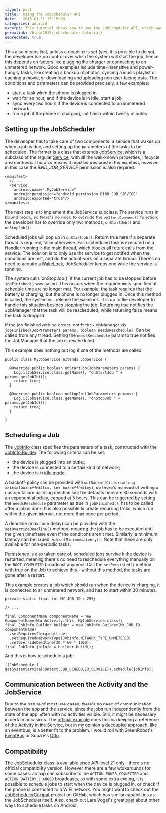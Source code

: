 ```yaml
---
layout: post
title:  Using the JobScheduler API
date:   2015-01-31 15:15:00
categories: android
excerpt: This tutorial shows how to use the JobScheduler API, which waas introduced in Android 5.0 Lollipop, bundling tasks and defering them until certain conditions are met.
permalink: /blog/2015/jobscheduler-tutorial/
deprecated: true
---
```

This also means that, unless a deadline is set (yes, it is possible to do so), the developer has no control over when the system will start the job, hence this depends on factors like plugging the charger or connecting to an unmetered network. Good examples include time-insensitive and power-hungry tasks, like creating a backup of photos, syncing a music playlist or caching a movie, or downloading and uploading non user-facing data. The conditions and parameters can be provided precisely, a few examples:

* start a task when the phone is plugged in
* wait for an hour, and if the device is in idle, start a job
* sync every two hours if the device is connected to an unmetered network
* run a job if the phone is charging, but finish within twenty minutes

## Setting up the JobScheduler
The developer has to take care of two components: a service that wakes up when a job is due, and setting up the parameters of the tasks to be scheduled. The former is a class that extends [JobService](https://developer.android.com/reference/android/app/job/JobService.html), which is a subclass of the regular [Service](https://developer.android.com/reference/android/app/Service.html), with all the well-known properties, lifecycle and methods. This also means it must be declared in the manifest, however in this case the *BIND_JOB_SERVICE* permission is also required.

```
<manifest>
  // ...
  <service
    android:name=".MyJobService"
    android:permission="android.permission.BIND_JOB_SERVICE"
    android:exported="true"/>
</manifest>
```

The next step is to implement the JobService subclass. The service runs in bound mode, so there's no need to override the `onStartCommand()` function, the developer has to override only two methods, `onStartJob()` and `onStopJob()`.

Scheduled jobs will pop up in `onStartJob()`. Return true here if a separate thread is required, false otherwise. Each scheduled task is executed on a Handler running in the main thread, which blocks all future calls from the service. The solution is to only use the service to get notified when the conditions are met, and do the actual work on a separate thread. There's no need to acquire a [WakeLock](https://developer.android.com/training/scheduling/wakelock.html), JobScheduler keeps one while the service is running.

The system calls 'onStopJob()' if the current job has to be stopped before `jobFinished()` was called. This occurs when the requirements specified at schedule time are no longer met. For example, the task requires that the battery is charging, but the phone is no longer plugged in. Once this method is called, the system will release the wakelock. It is up to the developer to handle this situation besides stopping the job. Returning true notifies the JobManager that the task will be rescheduled, while returning false means the task is dropped.

If the job finished with no errors, notify the JobManager via `jobFinished(JobParameters params, boolean needsReschedule)`. Can be called from any thread. Setting the `needsReschedule` param to true notifies the JobManager that the job is rescheduled.

This example does nothing but log if one of the methods are called.

```
public class MyJobService extends JobService {

  @Override public boolean onStartJob(JobParameters params) {
    Log.i(JobService.class.getName(), "onStartJob " + params.getJobId());
    return true;
  }

  @Override public boolean onStopJob(JobParameters params) {
    Log.i(JobService.class.getName(), "onStopJob " + params.getJobId());
    return true;
  }

}
```

## Scheduling a Job
The [JobInfo](https://developer.android.com/reference/android/app/job/JobInfo.html) class specifies the parameters of a task, constructed with the [JobInfo.Builder](https://developer.android.com/reference/android/app/job/JobInfo.Builder.html). The following criteria can be set:

*   the device is plugged into an outlet;
*   the device is connected to a certain kind of network;
*   the device is in [idle mode](https://developer.android.com/reference/android/app/job/JobInfo.Builder.html#setRequiresDeviceIdle(boolean)).

A backoff-policy can be provided with `setBackoffCriteria(long initialBackoffMillis, int backoffPolicy)`, so there's no need of writing a custom failure handling mechanism; the defaults here are 30 seconds with an exponential policy, capped at 5 hours. This can be triggered by setting the `needsReschedule` parameter as true in `jobFinished()`, has to be called after a job is done. It is also possible to create recurring tasks, which run within the given interval, not more than once per period.

A deadline (maximum delay) can be provided with the `setOverrideDeadline()` method, meaning the job has to be executed until the given timeframe even if the conditions aren't met. Similarly, a minimum latency can be issued, via `setMinimumLatency()`. Note that these are only available for non-periodic tasks.

Persistence is also taken care of, scheduled jobs survive if the device is restarted, meaning there's no need to reschedule everything manually on the `BOOT_COMPLETED` broadcast anymore. Call the `setPersisted()` method with true on the Job to achieve this - without this method, the tasks are gone after a restart.

This example creates a job which should run when the device is charging, it is connected to an unmetered network, and has to start within 30 minutes.
```
private static final int MY_JOB_ID = 255;

// ...

final ComponentName componentName = new ComponentName(MainActivity.this, MyJobService.class);
final JobInfo.Builder builder = new JobInfo.Builder(MY_JOB_ID, componentName)
  .setRequiresCharging(true)
  .setRequiredNetworkType(JobInfo.NETWORK_TYPE_UNMETERED)
  .setOverrideDeadline(30 * 60 * 1000);
final JobInfo jobInfo = builder.build();
```

And this is how to schedule a job:
```
((JobScheduler) getSystemService(Context.JOB_SCHEDULER_SERVICE)).schedule(jobInfo);
```

## Communication between the Activity and the JobService
Due to the nature of most use cases, there's no need of communication between the app and the service, since the jobs run independently from the state of the app, often with no activities visible. Still, it might be necessary in certain occasions. The [official example](https://developer.android.com/samples/JobScheduler/src/com.example.android.jobscheduler/service/TestJobService.html) does this via keeping a reference of the Activity in the Service, but in my opinion a decoupled approach, like an eventbus, is a better fit to the problem. I would roll with GreenRobot's [EventBus](https://github.com/greenrobot/EventBus) or Square's [Otto](http://andraskindler.com/blog/2013/eventbus-in-android-an-otto-example/).

## Compatibility
The JobScheduler class is available since API level 21 only - there's no official compatibility version. However, there are a few workarounds for some cases: an app can subscribe to the `ACTION_POWER_CONNECTED` and `ACTION_BATTERY_CHANGED` broadcasts, so with some extra coding, it is possible to schedule jobs to start when the device is plugged in, or check if the phone is conencted to a WiFi network. You might want to check out the [JobSchedulerCompat](https://github.com/evant/JobSchedulerCompat) project on GitHub, which has similar capabilities as the JobScheduler itself. Also, check out Lars Vogel's great [post](http://www.vogella.com/tutorials/AndroidTaskScheduling/article.html) about other ways to schedule tasks on Android.
